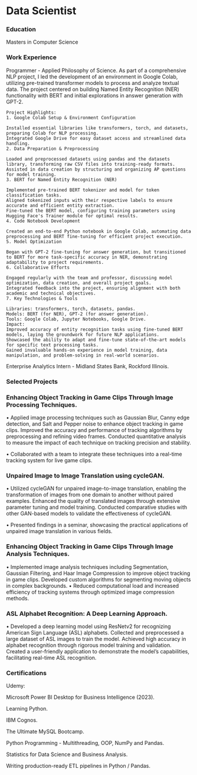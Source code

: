# Data Scientist

### Education
Masters in Computer Science

### Work Experience
Programmer - Applied Philosophy of Science.
    As part of a comprehensive NLP project, I led the development of an environment in Google Colab, utilizing pre-trained transformer models to process and analyze textual data. The project centered on building Named Entity Recognition (NER) functionality with BERT and initial explorations in answer generation with GPT-2.
    
    Project Highlights:
    1. Google Colab Setup & Environment Configuration
    
    Installed essential libraries like transformers, torch, and datasets, preparing Colab for NLP processing.
    Integrated Google Drive for easy dataset access and streamlined data handling.
    2. Data Preparation & Preprocessing
    
    Loaded and preprocessed datasets using pandas and the datasets library, transforming raw CSV files into training-ready formats.
    Assisted in data creation by structuring and organizing AP questions for model training.
    3. BERT for Named Entity Recognition (NER)
    
    Implemented pre-trained BERT tokenizer and model for token classification tasks.
    Aligned tokenized inputs with their respective labels to ensure accurate and efficient entity extraction.
    Fine-tuned the BERT model, configuring training parameters using Hugging Face's Trainer module for optimal results.
    4. Code Notebook Development
    
    Created an end-to-end Python notebook in Google Colab, automating data preprocessing and BERT fine-tuning for efficient project execution.
    5. Model Optimization
    
    Began with GPT-2 fine-tuning for answer generation, but transitioned to BERT for more task-specific accuracy in NER, demonstrating adaptability to project requirements.
    6. Collaborative Efforts
    
    Engaged regularly with the team and professor, discussing model optimization, data creation, and overall project goals.
    Integrated feedback into the project, ensuring alignment with both academic and technical objectives.
    7. Key Technologies & Tools
    
    Libraries: transformers, torch, datasets, pandas.
    Models: BERT (for NER), GPT-2 (for answer generation).
    Tools: Google Colab, Jupyter Notebooks, Google Drive.
    Impact:
    Improved accuracy of entity recognition tasks using fine-tuned BERT models, laying the groundwork for future NLP applications.
    Showcased the ability to adapt and fine-tune state-of-the-art models for specific text processing tasks.
    Gained invaluable hands-on experience in model training, data manipulation, and problem-solving in real-world scenarios.

    
Enterprise Analytics Intern - Midland States Bank, Rockford Illinois.
  

### Selected Projects
### Enhancing Object Tracking in Game Clips Through Image Processing Techniques.

  •	Applied image processing techniques such as Gaussian Blur, Canny edge detection, and Salt and Pepper noise to enhance object tracking in game clips. Improved the accuracy and performance of tracking algorithms by preprocessing and refining video frames. Conducted quantitative analysis to measure the impact of each technique on tracking precision and stability. 
  
  • Collaborated with a team to integrate these techniques into a real-time tracking system for live game clips.



### Unpaired Image to Image Translation using cycleGAN.

  •	Utilized cycleGAN for unpaired image-to-image translation, enabling the transformation of images from one domain to another without paired examples. Enhanced the quality of translated images through extensive parameter tuning and model training. Conducted comparative studies with other GAN-based models to validate the effectiveness of cycleGAN. 
  
  •	Presented findings in a seminar, showcasing the practical applications of unpaired image translation in various fields.



### Enhancing Object Tracking in Game Clips Through Image Analysis Techniques.

  •	Implemented image analysis techniques including Segmentation, Gaussian Filtering, and Haar Image Compression to improve object tracking in game clips. Developed custom algorithms for segmenting moving objects in complex backgrounds.
  •	Reduced computational load and increased efficiency of tracking systems through optimized image compression methods.



### ASL Alphabet Recognition: A Deep Learning Approach.

  •	Developed a deep learning model using ResNetv2 for recognizing American Sign Language (ASL) alphabets. Collected and preprocessed a large dataset of ASL images to train the model. Achieved high accuracy in alphabet recognition through rigorous model training and validation. Created a user-friendly application to demonstrate the model’s capabilities, facilitating real-time ASL recognition.


### Certifications
  Udemy:


 Microsoft Power BI Desktop for Business Intelligence (2023).

 Learning Python.

 IBM Cognos.

 The Ultimate MySQL Bootcamp.

 Python Programming - Multithreading, OOP, NumPy and Pandas.

 Statistics for Data Science and Business Analysis.

 Writing production-ready ETL pipelines in Python / Pandas.





